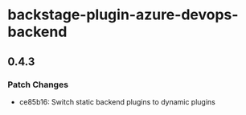 # backstage-plugin-azure-devops-backend

## 0.4.3

### Patch Changes

- ce85b16: Switch static backend plugins to dynamic plugins
